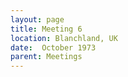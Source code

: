 ```yaml
---
layout: page
title: Meeting 6
location: Blanchland, UK
date:  October 1973
parent: Meetings
---
```

